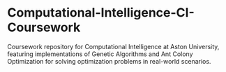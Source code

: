 # Computational-Intelligence-CI-Coursework
 Coursework repository for Computational Intelligence at Aston University, featuring implementations of Genetic Algorithms and Ant Colony Optimization for solving optimization problems in real-world scenarios.
